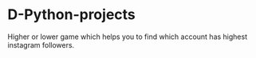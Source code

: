 # D-Python-projects
Higher or lower game which helps you to find which account has highest instagram followers.
